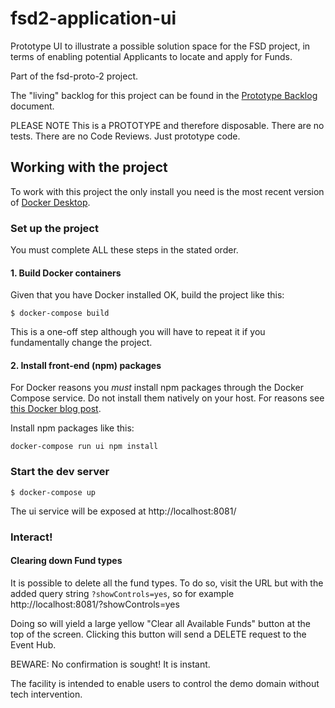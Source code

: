 # fsd2-application-ui

Prototype UI to illustrate a possible solution space for the FSD project, in terms of enabling
potential Applicants to locate and apply for Funds.

Part of the fsd-proto-2 project.

The "living" backlog for this project can be found in the
[Prototype Backlog](docs/prototype-backlog.md) document.

PLEASE NOTE This is a PROTOTYPE and therefore disposable. There are no tests. There are no
Code Reviews. Just prototype code.

## Working with the project

To work with this project the only install you need is the most recent
version of [Docker Desktop](https://www.docker.com/products/docker-desktop).

### Set up the project

You must complete ALL these steps in the stated order.

#### 1. Build Docker containers

Given that you have Docker installed OK, build the project like this:
```shell script
$ docker-compose build
```

This is a one-off step although you will have to repeat it if you fundamentally
change the project.

#### 2. Install front-end (npm) packages

For Docker reasons you _must_ install npm packages through the Docker Compose service. Do not install them
natively on your host. For reasons see [this Docker blog post](https://www.docker.com/blog/keep-nodejs-rockin-in-docker/).

Install npm packages like this:
```shell script
docker-compose run ui npm install
```

### Start the dev server

```shell script
$ docker-compose up
```

The ui service will be exposed at http://localhost:8081/

### Interact!

#### Clearing down Fund types

It is possible to delete all the fund types. To do so, visit the URL but with the added
query string `?showControls=yes`, so for example http://localhost:8081/?showControls=yes

Doing so will yield a large yellow "Clear all Available Funds" button at the top of the
screen. Clicking this button will send a DELETE request to the Event Hub.

BEWARE: No confirmation is sought! It is instant.

The facility is intended to enable users to control the demo domain without tech
intervention.

